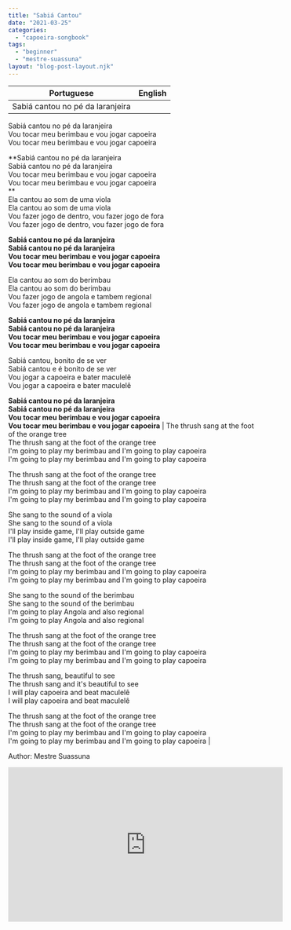 ```yaml
---
title: "Sabiá Cantou"
date: "2021-03-25"
categories: 
  - "capoeira-songbook"
tags: 
  - "beginner"
  - "mestre-suassuna"
layout: "blog-post-layout.njk"
---
```


| Portuguese | English |
| --- | --- |
| Sabiá cantou no pé da laranjeira  
Sabiá cantou no pé da laranjeira  
Vou tocar meu berimbau e vou jogar capoeira  
Vou tocar meu berimbau e vou jogar capoeira  
  
**Sabiá cantou no pé da laranjeira  
Sabiá cantou no pé da laranjeira  
Vou tocar meu berimbau e vou jogar capoeira  
Vou tocar meu berimbau e vou jogar capoeira  
**  
Ela cantou ao som de uma viola  
Ela cantou ao som de uma viola  
Vou fazer jogo de dentro, vou fazer jogo de fora  
Vou fazer jogo de dentro, vou fazer jogo de fora  
  
**Sabiá cantou no pé da laranjeira  
Sabiá cantou no pé da laranjeira  
Vou tocar meu berimbau e vou jogar capoeira  
Vou tocar meu berimbau e vou jogar capoeira**  
  
Ela cantou ao som do berimbau  
Ela cantou ao som do berimbau  
Vou fazer jogo de angola e tambem regional  
Vou fazer jogo de angola e tambem regional  
  
**Sabiá cantou no pé da laranjeira  
Sabiá cantou no pé da laranjeira  
Vou tocar meu berimbau e vou jogar capoeira  
Vou tocar meu berimbau e vou jogar capoeira**  
  
Sabiá cantou, bonito de se ver  
Sabiá cantou e é bonito de se ver  
Vou jogar a capoeira e bater maculelê  
Vou jogar a capoeira e bater maculelê  
  
**Sabiá cantou no pé da laranjeira  
Sabiá cantou no pé da laranjeira  
Vou tocar meu berimbau e vou jogar capoeira  
Vou tocar meu berimbau e vou jogar capoeira** | The thrush sang at the foot of the orange tree  
The thrush sang at the foot of the orange tree  
I'm going to play my berimbau and I'm going to play capoeira  
I'm going to play my berimbau and I'm going to play capoeira  
  
The thrush sang at the foot of the orange tree  
The thrush sang at the foot of the orange tree  
I'm going to play my berimbau and I'm going to play capoeira  
I'm going to play my berimbau and I'm going to play capoeira  
  
She sang to the sound of a viola  
She sang to the sound of a viola  
I'll play inside game, I'll play outside game  
I'll play inside game, I'll play outside game  
  
The thrush sang at the foot of the orange tree  
The thrush sang at the foot of the orange tree  
I'm going to play my berimbau and I'm going to play capoeira  
I'm going to play my berimbau and I'm going to play capoeira  
  
She sang to the sound of the berimbau  
She sang to the sound of the berimbau  
I'm going to play Angola and also regional  
I'm going to play Angola and also regional  
  
The thrush sang at the foot of the orange tree  
The thrush sang at the foot of the orange tree  
I'm going to play my berimbau and I'm going to play capoeira  
I'm going to play my berimbau and I'm going to play capoeira  
  
The thrush sang, beautiful to see  
The thrush sang and it's beautiful to see  
I will play capoeira and beat maculelê  
I will play capoeira and beat maculelê  
  
The thrush sang at the foot of the orange tree  
The thrush sang at the foot of the orange tree  
I'm going to play my berimbau and I'm going to play capoeira  
I'm going to play my berimbau and I'm going to play capoeira |

<figcaption>

Author: Mestre Suassuna

</figcaption>

<iframe width="560" height="315" src="https://www.youtube.com/embed/XZp3C-BNJZM" title="YouTube video player" frameborder="0" allow="accelerometer; autoplay; clipboard-write; encrypted-media; gyroscope; picture-in-picture" allowfullscreen></iframe>
